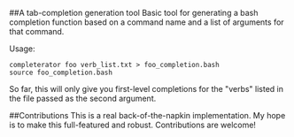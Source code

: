 ##A tab-completion generation tool
Basic tool for generating a bash completion function based on a command
name and a list of arguments for that command.

Usage:

    completerator foo verb_list.txt > foo_completion.bash
    source foo_completion.bash

So far, this will only give you first-level completions for the "verbs"
listed in the file passed as the second argument.

##Contributions
This is a real back-of-the-napkin implementation. My hope is to make
this full-featured and robust. Contributions are welcome!
